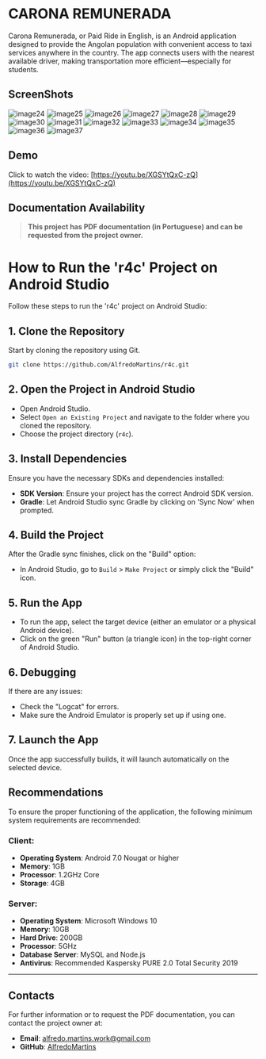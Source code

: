 
# CARONA REMUNERADA

Carona Remunerada, or Paid Ride in English, is an Android application designed to provide the Angolan population with convenient access to taxi services anywhere in the country. The app connects users with the nearest available driver, making transportation more efficient—especially for students.

## ScreenShots

![image24](https://user-images.githubusercontent.com/34483729/188131868-6f5a361c-efe4-4475-b529-e1e14afd6619.png)
![image25](https://user-images.githubusercontent.com/34483729/188131871-9e37cd07-1aad-4917-8d79-dd81d6091353.png)
![image26](https://user-images.githubusercontent.com/34483729/188131873-bfc9d60c-5c34-4f97-9412-42454c87cda9.png)
![image27](https://user-images.githubusercontent.com/34483729/188131876-5cdc05f8-48ce-4106-ab47-b2a9ede816e8.png)
![image28](https://user-images.githubusercontent.com/34483729/188131878-eed36e39-0b6e-4b29-8f25-fc915b340262.png)
![image29](https://user-images.githubusercontent.com/34483729/188131881-88372bc2-a543-43e9-8581-3fd27b92c45b.png)
![image30](https://user-images.githubusercontent.com/34483729/188131884-34fb3847-eb27-4502-88a1-0db7f78729b4.png)
![image31](https://user-images.githubusercontent.com/34483729/188131885-ed16b9e5-1ac4-4fe9-85cf-954df5430c44.png)
![image32](https://user-images.githubusercontent.com/34483729/188131887-ab7bada2-d514-49fd-a796-e897bcba739e.png)
![image33](https://user-images.githubusercontent.com/34483729/188131889-2fdb1499-4c23-4ad1-af85-f36f4420fa75.png)
![image34](https://user-images.githubusercontent.com/34483729/188131893-4480746f-5f20-469c-9627-5d7e8b808c59.png)
![image35](https://user-images.githubusercontent.com/34483729/188131894-cf288f33-36c8-47a4-aae7-0e53cf4e0f9f.png)
![image36](https://user-images.githubusercontent.com/34483729/188131897-20b871f2-4a50-42d8-9dbf-7f329524f41e.png)
![image37](https://user-images.githubusercontent.com/34483729/188131899-d4332ce4-96cd-4a89-9391-99d2be25e642.png)

## Demo

Click to watch the video: [https://youtu.be/XGSYtQxC-zQ](https://youtu.be/XGSYtQxC-zQ)

## Documentation Availability

> **This project has PDF documentation (in Portuguese) and can be requested from the project owner.**

# How to Run the 'r4c' Project on Android Studio

Follow these steps to run the 'r4c' project on Android Studio:

## 1. Clone the Repository

Start by cloning the repository using Git.

```bash
git clone https://github.com/AlfredoMartins/r4c.git
```

## 2. Open the Project in Android Studio

- Open Android Studio.
- Select `Open an Existing Project` and navigate to the folder where you cloned the repository.
- Choose the project directory (`r4c`).

## 3. Install Dependencies

Ensure you have the necessary SDKs and dependencies installed:
- **SDK Version**: Ensure your project has the correct Android SDK version.
- **Gradle**: Let Android Studio sync Gradle by clicking on 'Sync Now' when prompted.

## 4. Build the Project

After the Gradle sync finishes, click on the "Build" option:
- In Android Studio, go to `Build` > `Make Project` or simply click the "Build" icon.

## 5. Run the App

- To run the app, select the target device (either an emulator or a physical Android device).
- Click on the green "Run" button (a triangle icon) in the top-right corner of Android Studio.

## 6. Debugging

If there are any issues:
- Check the "Logcat" for errors.
- Make sure the Android Emulator is properly set up if using one.

## 7. Launch the App

Once the app successfully builds, it will launch automatically on the selected device.

## Recommendations

To ensure the proper functioning of the application, the following minimum system requirements are recommended:

### Client:
- **Operating System**: Android 7.0 Nougat or higher
- **Memory**: 1GB
- **Processor**: 1.2GHz Core
- **Storage**: 4GB

### Server:
- **Operating System**: Microsoft Windows 10
- **Memory**: 10GB
- **Hard Drive**: 200GB
- **Processor**: 5GHz
- **Database Server**: MySQL and Node.js
- **Antivirus**: Recommended Kaspersky PURE 2.0 Total Security 2019

---
## Contacts

For further information or to request the PDF documentation, you can contact the project owner at:

- **Email**: [alfredo.martins.work@gmail.com](mailto:alfredo.martins.work@gmail.com)
- **GitHub**: [AlfredoMartins](https://github.com/AlfredoMartins)